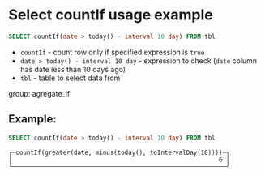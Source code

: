 # Select countIf usage example

```sql
SELECT countIf(date > today() - interval 10 day) FROM tbl
```

- `countIf` - count row only if specified expression is `true` 
- `date > today() - interval 10 day` - expression to check (`date` column has date less than 10 days ago)
- `tbl` - table to select data from

group: agregate_if

## Example: 
```sql
SELECT countIf(date > today() - interval 10 day) FROM tbl
```
```
┌─countIf(greater(date, minus(today(), toIntervalDay(10))))─┐
│                                                         6 │
└───────────────────────────────────────────────────────────┘
```

